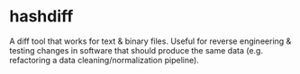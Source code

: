 # hashdiff
A diff tool that works for text & binary files. Useful for reverse engineering & testing changes in software that should produce the same data (e.g. refactoring a data cleaning/normalization pipeline).

